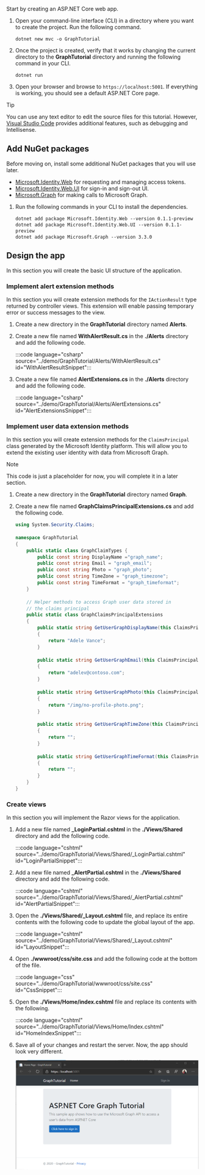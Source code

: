 <!-- markdownlint-disable MD002 MD041 -->

Start by creating an ASP.NET Core web app.

1. Open your command-line interface (CLI) in a directory where you want to create the project. Run the following command.

    ```Shell
    dotnet new mvc -o GraphTutorial
    ```

1. Once the project is created, verify that it works by changing the current directory to the **GraphTutorial** directory and running the following command in your CLI.

    ```Shell
    dotnet run
    ```

1. Open your browser and browse to `https://localhost:5001`. If everything is working, you should see a default ASP.NET Core page.

> [!TIP]
> You can use any text editor to edit the source files for this tutorial. However, [Visual Studio Code](https://code.visualstudio.com/) provides additional features, such as debugging and Intellisense.

## Add NuGet packages

Before moving on, install some additional NuGet packages that you will use later.

- [Microsoft.Identity.Web](https://www.nuget.org/packages/Microsoft.Identity.Web/) for requesting and managing access tokens.
- [Microsoft.Identity.Web.UI](https://www.nuget.org/packages/Microsoft.Identity.Web.UI/) for sign-in and sign-out UI.
- [Microsoft.Graph](https://www.nuget.org/packages/Microsoft.Graph/) for making calls to Microsoft Graph.

1. Run the following commands in your CLI to install the dependencies.

    ```Shell
    dotnet add package Microsoft.Identity.Web --version 0.1.1-preview
    dotnet add package Microsoft.Identity.Web.UI --version 0.1.1-preview
    dotnet add package Microsoft.Graph --version 3.3.0
    ```

## Design the app

In this section you will create the basic UI structure of the application.

### Implement alert extension methods

In this section you will create extension methods for the `IActionResult` type returned by controller views. This extension will enable passing temporary error or success messages to the view.

1. Create a new directory in the **GraphTutorial** directory named **Alerts**.

1. Create a new file named **WithAlertResult.cs** in the **./Alerts** directory and add the following code.

    :::code language="csharp" source="../demo/GraphTutorial/Alerts/WithAlertResult.cs" id="WithAlertResultSnippet":::

1. Create a new file named **AlertExtensions.cs** in the **./Alerts** directory and add the following code.

    :::code language="csharp" source="../demo/GraphTutorial/Alerts/AlertExtensions.cs" id="AlertExtensionsSnippet":::

### Implement user data extension methods

In this section you will create extension methods for the `ClaimsPrincipal` class generated by the Microsoft Identity platform. This will allow you to extend the existing user identity with data from Microsoft Graph.

> [!NOTE]
> This code is just a placeholder for now, you will complete it in a later section.

1. Create a new directory in the **GraphTutorial** directory named **Graph**.

1. Create a new file named **GraphClaimsPrincipalExtensions.cs** and add the following code.

    ```csharp
    using System.Security.Claims;

    namespace GraphTutorial
    {
        public static class GraphClaimTypes {
            public const string DisplayName ="graph_name";
            public const string Email = "graph_email";
            public const string Photo = "graph_photo";
            public const string TimeZone = "graph_timezone";
            public const string TimeFormat = "graph_timeformat";
        }

        // Helper methods to access Graph user data stored in
        // the claims principal
        public static class GraphClaimsPrincipalExtensions
        {
            public static string GetUserGraphDisplayName(this ClaimsPrincipal claimsPrincipal)
            {
                return "Adele Vance";
            }

            public static string GetUserGraphEmail(this ClaimsPrincipal claimsPrincipal)
            {
                return "adelev@contoso.com";
            }

            public static string GetUserGraphPhoto(this ClaimsPrincipal claimsPrincipal)
            {
                return "/img/no-profile-photo.png";
            }

            public static string GetUserGraphTimeZone(this ClaimsPrincipal claimsPrincipal)
            {
                return "";
            }

            public static string GetUserGraphTimeFormat(this ClaimsPrincipal claimsPrincipal)
            {
                return "";
            }
        }
    }
    ```

### Create views

In this section you will implement the Razor views for the application.

1. Add a new file named **_LoginPartial.cshtml** in the **./Views/Shared** directory and add the following code.

    :::code language="cshtml" source="../demo/GraphTutorial/Views/Shared/_LoginPartial.cshtml" id="LoginPartialSnippet":::

1. Add a new file named **_AlertPartial.cshtml** in the **./Views/Shared** directory and add the following code.

    :::code language="cshtml" source="../demo/GraphTutorial/Views/Shared/_AlertPartial.cshtml" id="AlertPartialSnippet":::

1. Open the **./Views/Shared/_Layout.cshtml** file, and replace its entire contents with the following code to update the global layout of the app.

    :::code language="cshtml" source="../demo/GraphTutorial/Views/Shared/_Layout.cshtml" id="LayoutSnippet":::

1. Open **./wwwroot/css/site.css** and add the following code at the bottom of the file.

    :::code language="css" source="../demo/GraphTutorial/wwwroot/css/site.css" id="CssSnippet":::

1. Open the **./Views/Home/index.cshtml** file and replace its contents with the following.

    :::code language="cshtml" source="../demo/GraphTutorial/Views/Home/Index.cshtml" id="HomeIndexSnippet":::

1. Save all of your changes and restart the server. Now, the app should look very different.

    ![A screenshot of the redesigned home page](./images/create-app-01.png)
